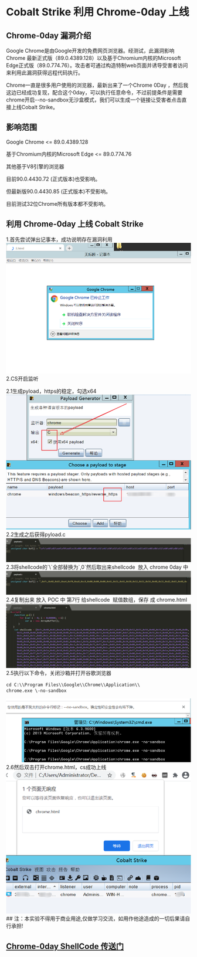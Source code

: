 # Cobalt Strike 利用 Chrome-0day 上线
## Chrome-0day 漏洞介绍
Google Chrome是由Google开发的免费网页浏览器。经测试，此漏洞影响 Chrome 最新正式版（89.0.4389.128）以及基于Chromium内核的Microsoft Edge正式版（89.0.774.76）。攻击者可通过构造特制web页面并诱导受害者访问来利用此漏洞获得远程代码执行。

Chrome一直是很多用户使用的浏览器，最新出来了一个Chrome 0Day ，然后我这边已经成功复现，配合这个0day，可以执行任意命令，不过前提条件是需要chrome开启--no-sandbox无沙盒模式，我们可以生成一个链接让受害者点击直接上线Cobalt Strike。

## 影响范围

Google Chrome <= 89.0.4389.128

基于Chromium内核的Microsoft Edge <= 89.0.774.76

其他基于V8引擎的浏览器

目前90.0.4430.72 (正式版本)也受影响。

但最新版90.0.4430.85 (正式版本)不受影响。

目前测试32位Chrome所有版本都不受影响。

## 利用 Chrome-0day 上线 Cobalt Strike

1.首先尝试弹出记事本，成功说明存在漏洞利用  
<img src="img/0.png">
2.CS开启监听  
  
2.1生成pyload，https的稳定，勾选x64  
<img src="img/1.png">
2.2生成之后获得pyload.c  
<img src="img/2.png"> 
2.3将shellcode的\`\\\`全部替换为\`,0\`然后取出来shellcode  放入 chrome 0day 中  
<img src="img/3.png">
2.4复制出来 放入 POC 中 第7行 给shellcode  赋值数组，保存 成 chrome.html  
<img src="img/4.png">
2.5执行以下命令，关闭沙箱并打开谷歌浏览器
```
cd C:\\Program Files\\Google\\Chrome\\Application\\
chrome.exe \-no-sandbox
```
<img src="img/5.png">
2.6然后双击打开chrome.html，cs成功上线  
<img src="img/6.png">  
## 注：本实验不得用于商业用途,仅做学习交流，如用作他途造成的一切后果请自行承担!

## [Chrome-0day ShellCode 传送门](https://github.com/AeolusTF/chrome-0day.git)
